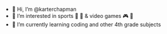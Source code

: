 - 👋 Hi, I’m @karterchapman
- 👀 I’m interested in sports 🏈 🏀 & video games 🎮 📱
- 🌱 I’m currently learning coding and other 4th grade subjects

<!---
karterchapman/karterchapman is a ✨ special ✨ repository because its `README.md` (this file) appears on your GitHub profile.
You can click the Preview link to take a look at your changes.
--->
